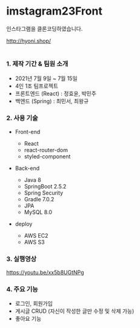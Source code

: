 # imstagram23Front

인스타그램을 클론코딩하였습니다.

http://hyoni.shop/
#

### 1. 제작 기간 & 팀원 소개

  * 2021년 7월 9일 ~ 7월 15일
  * 4인 1조 팀프로젝트
  * 프론트엔드 (React) : 정효윤, 박민주
  * 백엔드 (Spring) : 최민서, 최왕규


### 2. 사용 기술

  * Front-end
    * React
    * react-router-dom
    * styled-component
  
  * Back-end
    * Java 8
    * SpringBoot 2.5.2
    * Spring Security
    * Gradle 7.0.2
    * JPA
    * MySQL 8.0

  * deploy
    * AWS EC2
    * AWS S3

### 3. 실행영상

https://youtu.be/xx5b8UGtNPg

### 4. 주요 기능
  * 로그인, 회원가입
  * 게시글 CRUD (자신이 작성한 글만 수정 및 삭제 가능)
  * 좋아요 기능
